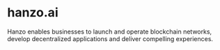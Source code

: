 # hanzo.ai

Hanzo enables businesses to launch and operate blockchain networks, develop
decentralized applications and deliver compelling experiences.
